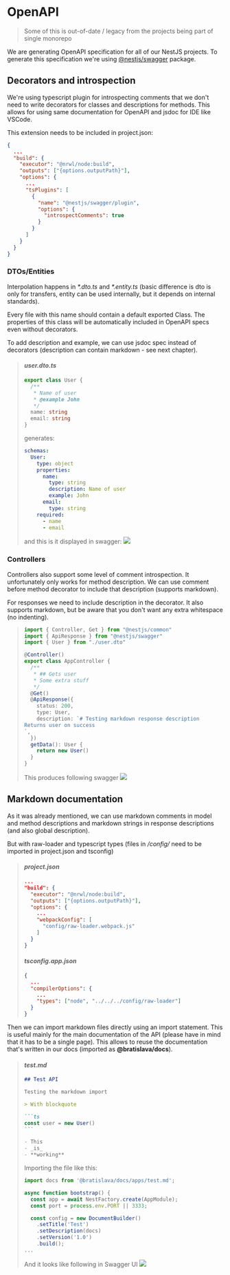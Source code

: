 # OpenAPI

> Some of this is out-of-date / legacy from the projects being part of single monorepo

We are generating OpenAPI specification for all of our NestJS projects. To generate this specification we're using [@nestjs/swagger](https://docs.nestjs.com/openapi/introduction) package.

## Decorators and introspection

We're using typescript plugin for introspecting comments that we don't need to write decorators for classes and descriptions for methods. This allows for using same documentation for OpenAPI and jsdoc for IDE like VSCode.

This extension needs to be included in project.json:

```json
{
  ...
  "build": {
    "executor": "@nrwl/node:build",
    "outputs": ["{options.outputPath}"],
    "options": {
      ...
      "tsPlugins": [
        {
          "name": "@nestjs/swagger/plugin",
          "options": {
            "introspectComments": true
          }
        }
      ]
    }
  }
}
```

### DTOs/Entities

Interpolation happens in _\*.dto.ts_ and _\*.entity.ts_ (basic difference is dto is only for transfers, entity can be used internally, but it depends on internal standards).

Every file with this name should contain a default exported Class. The properties of this class will be automatically included in OpenAPI specs even without decorators.

To add description and example, we can use jsdoc spec instead of decorators (description can contain markdown - see next chapter).

> #### _**user.dto.ts**_
>
> ```ts
> export class User {
>   /**
>    * Name of user
>    * @example John
>    */
>   name: string
>   email: string
> }
> ```
>
> generates:
>
> ```yaml
> schemas:
>   User:
>     type: object
>     properties:
>       name:
>         type: string
>         description: Name of user
>         example: John
>       email:
>         type: string
>     required:
>       - name
>       - email
> ```
>
> and this is it displayed in swagger:
> ![](./.attachments/2021-11-02-16-02-42.png)

### Controllers

Controllers also support some level of comment introspection. It unfortunately only works for method description. We can use comment before method decorator to include that description (supports markdown).

For responses we need to include description in the decorator. It also supports markdown, but be aware that you don't want any extra whitespace (no indenting).

> ```ts
> import { Controller, Get } from "@nestjs/common"
> import { ApiResponse } from "@nestjs/swagger"
> import { User } from "./user.dto"
>
> @Controller()
> export class AppController {
>   /**
>    * ## Gets user
>    * Some extra stuff
>    */
>   @Get()
>   @ApiResponse({
>     status: 200,
>     type: User,
>     description: `# Testing markdown response description
> Returns user on success
> `,
>   })
>   getData(): User {
>     return new User()
>   }
> }
> ```
>
> This produces following swagger
> ![](./.attachments/2021-11-02-16-40-32.png)

## Markdown documentation

As it was already mentioned, we can use markdown comments in model and method descriptions and markdown strings in response descriptions (and also global description).

But with raw-loader and typescript types (files in _/config/_ need to be imported in project.json and tsconfig)

> #### **_project.json_**
>
> ```json
> ...
> "build": {
>   "executor": "@nrwl/node:build",
>   "outputs": ["{options.outputPath}"],
>   "options": {
>     ...
>     "webpackConfig": [
>       "config/raw-loader.webpack.js"
>     ]
>   }
> }
> ```
>
> #### **_tsconfig.app.json_**
>
> ```json
> {
>   ...
>   "compilerOptions": {
>     ...
>     "types": ["node", "../../../config/raw-loader"]
>   }
> }
> ```

Then we can import markdown files directly using an import statement. This is useful mainly for the main documentation of the API (please have in mind that it has to be a single page). This allows to reuse the documentation that's written in our docs (imported as **@bratislava/docs**).

> #### **_test.md_**
>
> ````markdown
> ## Test API
>
> Testing the markdown import
>
> > With blockquote
>
> ```ts
> const user = new User()
> ```
>
> - This
> - _is_
> - **working**
> ````
>
> Importing the file like this:
>
> ```ts
> import docs from '@bratislava/docs/apps/test.md';
>
> async function bootstrap() {
>   const app = await NestFactory.create(AppModule);
>   const port = process.env.PORT || 3333;
>
>   const config = new DocumentBuilder()
>     .setTitle('Test')
>     .setDescription(docs)
>     .setVersion('1.0')
>     .build();
> ...
> ```
>
> And it looks like following in Swagger UI
> ![](./.attachments/2021-11-02-16-42-31.png)
